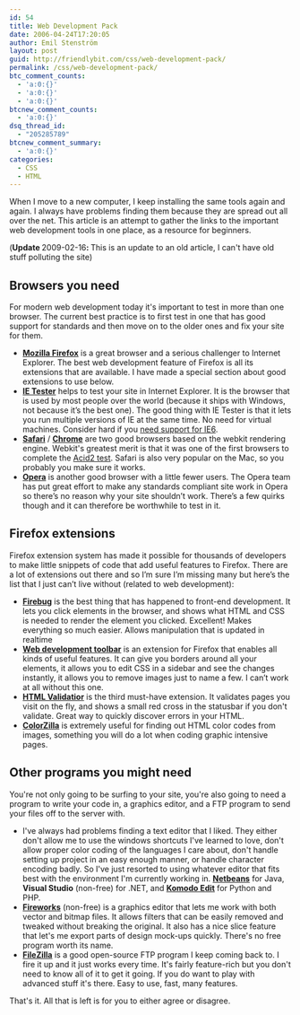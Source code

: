 ```yaml
---
id: 54
title: Web Development Pack
date: 2006-04-24T17:20:05
author: Emil Stenström
layout: post
guid: http://friendlybit.com/css/web-development-pack/
permalink: /css/web-development-pack/
btc_comment_counts:
  - 'a:0:{}'
  - 'a:0:{}'
  - 'a:0:{}'
btcnew_comment_counts:
  - 'a:0:{}'
dsq_thread_id:
  - "205285789"
btcnew_comment_summary:
  - 'a:0:{}'
categories:
  - CSS
  - HTML
---
```

<p class="first">
  When I move to a new computer, I keep installing the same tools again and again. I always have problems finding them because they are spread out all over the net. This article is an attempt to gather the links to the important web development tools in one place, as a resource for beginners.
</p>

<p class="first">
  (<strong>Update </strong>2009-02-16<strong>: </strong>This is an update to an old article, I can't have old stuff polluting the site)
</p>

## Browsers you need

For modern web development today it's important to test in more than one browser. The current best practice is to first test in one that has good support for standards and then move on to the older ones and fix your site for them.

  * **[Mozilla Firefox](http://www.mozilla.com/firefox/)** is a great browser and a serious challenger to Internet Explorer. The best web development feature of Firefox is all its extensions that are available. I have made a special section about good extensions to use below.
  * **[IE Tester](http://www.my-debugbar.com/wiki/IETester/HomePage)** helps to test your site in Internet Explorer. It is the browser that is used by most people over the world (because it ships with Windows, not because it’s the best one). The good thing with IE Tester is that it lets you run multiple versions of IE at the same time. No need for virtual machines. Consider hard if you [need support for IE6](/browsers/motivation-for-building-for-ie6/).
  * **[Safari](http://www.apple.com/support/downloads/safari.html)** / **[Chrome](http://www.google.com/chrome)** are two good browsers based on the webkit rendering engine. Webkit's greatest merit is that it was one of the first browsers to complete the [Acid2 test](http://webstandards.org/action/acid2/guide/). Safari is also very popular on the Mac, so you probably you make sure it works.
  * **[Opera](http://www.opera.com/download/)** is another good browser with a little fewer users. The Opera team has put great effort to make any standards compliant site work in Opera so there’s no reason why your site shouldn’t work. There’s a few quirks though and it can therefore be worthwhile to test in it.

## Firefox extensions

Firefox extension system has made it possible for thousands of developers to make little snippets of code that add useful features to Firefox. There are a lot of extensions out there and so I’m sure I’m missing many but here’s the list that I just can’t live without (related to web development):

  * **[Firebug](http://getfirebug.com/)** is the best thing that has happened to front-end development. It lets you click elements in the browser, and shows what HTML and CSS is needed to render the element you clicked. Excellent! Makes everything so much easier. Allows manipulation that is updated in realtime
  * **[Web development toolbar](http://chrispederick.com/work/webdeveloper/)** is an extension for Firefox that enables all kinds of useful features. It can give you borders around all your elements, it allows you to edit CSS in a sidebar and see the changes instantly, it allows you to remove images just to name a few. I can’t work at all without this one.
  * **[HTML Validatior](http://users.skynet.be/mgueury/mozilla/)** is the third must-have extension. It validates pages you visit on the fly, and shows a small red cross in the statusbar if you don't validate. Great way to quickly discover errors in your HTML.
  * **[ColorZilla](http://www.colorzilla.com/firefox/)** is extremely useful for finding out HTML color codes from images, something you will do a lot when coding graphic intensive pages.

## Other programs you might need

You're not only going to be surfing to your site, you're also going to need a program to write your code in, a graphics editor, and a FTP program to send your files off to the server with.

  * I've always had problems finding a text editor that I liked. They either don't allow me to use the windows shortcuts I've learned to love, don't allow proper color coding of the languages I care about, don't handle setting up project in an easy enough manner, or handle character encoding badly. So I've just resorted to using whatever editor that fits best with the environment I'm currently working in. **[Netbeans](http://www.netbeans.org/downloads/)** for Java, **Visual Studio** (non-free) for .NET, and **[Komodo Edit](http://www.activestate.com/komodo_edit/)** for Python and PHP.
  * **[Fireworks](http://www.macromedia.com/software/fireworks/)** (non-free) is a graphics editor that lets me work with both vector and bitmap files. It allows filters that can be easily removed and tweaked without breaking the original. It also has a nice slice feature that let's me export parts of design mock-ups quickly. There's no free program worth its name.
  * **[FileZilla](http://filezilla-project.org/)** is a good open-source FTP program I keep coming back to. I fire it up and it just works every time. It's fairly feature-rich but you don't need to know all of it to get it going. If you do want to play with advanced stuff it's there. Easy to use, fast, many features.

That's it. All that is left is for you to either agree or disagree.
